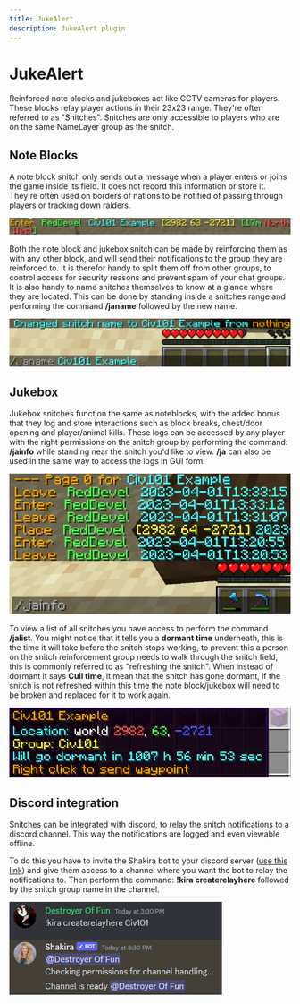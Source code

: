 ```yaml
---
title: JukeAlert
description: JukeAlert plugin
---
```


# JukeAlert
Reinforced note blocks and jukeboxes act like CCTV cameras for players. These blocks relay player actions in their 23x23 range. They're often referred to as "Snitches". Snitches are only accessible to players who are on the same NameLayer group as the snitch. 

## Note Blocks

A note block snitch only sends out a message when a player enters or joins the game inside its field. It does not record this information or store it. They're often used on borders of nations to be notified of passing through players or tracking down raiders.

![Snitch notification](media/Snitchnotificiation.png)

Both the note block and jukebox snitch can be made by reinforcing them as with any other block, and will send their notifications to the group they are reinforced to. It is therefor handy to split them off from other groups, to control access for security reasons and prevent spam of your chat groups. It is also handy to name snitches themselves to know at a glance where they are located. This can be done by standing inside a snitches range and performing the command **/janame** followed by the new name. 

![Naming a snitch](media/Snitchnaming.png)

## Jukebox

Jukebox snitches function the same as noteblocks, with the added bonus that they log and store interactions such as block breaks, chest/door opening and player/animal kills. These logs can be accessed by any player with the right permissions on the snitch group by performing the command: **/jainfo** while standing near the snitch you'd like to view. **/ja** can also be used in the same way to access the logs in GUI form. 

![Snitch logs](media/snitchlogs.png)

To view a list of all snitches you have access to perform the command **/jalist**. You might notice that it tells you a **dormant time** underneath, this is the time it will take before the snitch stops working, to prevent this a person on the snitch reinforcement group needs to walk through the snitch field, this is commonly referred to as "refreshing the snitch". When instead of dormant it says **Cull time**, it mean that the snitch has gone dormant, if the snitch is not refreshed within this time the note block/jukebox will need to be broken and replaced for it to work again. 

![Snitch Dormant time](media/Cullexample.png)

## Discord integration

Snitches can be integrated with discord, to relay the snitch notifications to a discord channel. This way the notifications are logged and even viewable offline.

To do this you have to invite the Shakira bot to your discord server ([use this link](https://discord.com/oauth2/authorize?client_id=952325487663939645&scope=bot)) and give them access to a channel where you want the bot to relay the notifications to. Then perform the command: **!kira createrelayhere** followed by the snitch group name in the channel. 

![Create relay command](media/Kirarelay.png)

